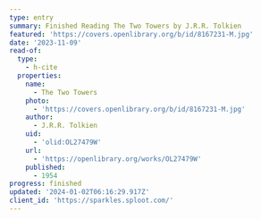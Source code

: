 ```yaml
---
type: entry
summary: Finished Reading The Two Towers by J.R.R. Tolkien
featured: 'https://covers.openlibrary.org/b/id/8167231-M.jpg'
date: '2023-11-09'
read-of:
  type:
    - h-cite
  properties:
    name:
      - The Two Towers
    photo:
      - 'https://covers.openlibrary.org/b/id/8167231-M.jpg'
    author:
      - J.R.R. Tolkien
    uid:
      - 'olid:OL27479W'
    url:
      - 'https://openlibrary.org/works/OL27479W'
    published:
      - 1954
progress: finished
updated: '2024-01-02T06:16:29.917Z'
client_id: 'https://sparkles.sploot.com/'
---
```



